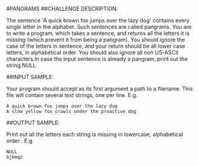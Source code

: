 #PANGRAMS
##CHALLENGE DESCRIPTION:


The sentence 'A quick brown fox jumps over the lazy dog' contains every single letter in the alphabet. Such sentences are called pangrams. You are to write a program, which takes a sentence, and returns all the letters it is missing (which prevent it from being a pangram). You should ignore the case of the letters in sentence, and your return should be all lower case letters, in alphabetical order. You should also ignore all non US-ASCII characters.In case the input sentence is already a pangram, print out the string NULL

##INPUT SAMPLE:

Your program should accept as its first argument a path to a filename. This file will contain several text strings, one per line. E.g.

    A quick brown fox jumps over the lazy dog
    A slow yellow fox crawls under the proactive dog

##OUTPUT SAMPLE:

Print out all the letters each string is missing in lowercase, alphabetical order . E.g.

    NULL
    bjkmqz

